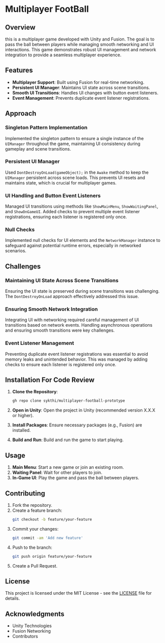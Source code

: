 # Multiplayer FootBall

## Overview

this is a multiplayer game developed with Unity and Fusion. The goal is to pass the ball between players while managing smooth networking and UI interactions. This game demonstrates robust UI management and network integration to provide a seamless multiplayer experience.

## Features

- **Multiplayer Support**: Built using Fusion for real-time networking.
- **Persistent UI Manager**: Maintains UI state across scene transitions.
- **Smooth UI Transitions**: Handles UI changes with button event listeners.
- **Event Management**: Prevents duplicate event listener registrations.

## Approach

### Singleton Pattern Implementation

Implemented the singleton pattern to ensure a single instance of the `UIManager` throughout the game, maintaining UI consistency during gameplay and scene transitions.

### Persistent UI Manager

Used `DontDestroyOnLoad(gameObject);` in the `Awake` method to keep the `UIManager` persistent across scene loads. This prevents UI resets and maintains state, which is crucial for multiplayer games.

### UI Handling and Button Event Listeners

Managed UI transitions using methods like `ShowMainMenu`, `ShowWaitingPanel`, and `ShowOnGameUI`. Added checks to prevent multiple event listener registrations, ensuring each listener is registered only once.

### Null Checks

Implemented null checks for UI elements and the `NetworkManager` instance to safeguard against potential runtime errors, especially in networked scenarios.

## Challenges

### Maintaining UI State Across Scene Transitions

Ensuring the UI state is preserved during scene transitions was challenging. The `DontDestroyOnLoad` approach effectively addressed this issue.

### Ensuring Smooth Network Integration

Integrating UI with networking required careful management of UI transitions based on network events. Handling asynchronous operations and ensuring smooth transitions were key challenges.

### Event Listener Management

Preventing duplicate event listener registrations was essential to avoid memory leaks and unintended behavior. This was managed by adding checks to ensure each listener is registered only once.

## Installation For Code Review

1. **Clone the Repository**:
    ```bash
    gh repo clone sykthi/multiplayer-football-prototype
    ```

2. **Open in Unity**: Open the project in Unity (recommended version X.X.X or higher).

3. **Install Packages**: Ensure necessary packages (e.g., Fusion) are installed.

4. **Build and Run**: Build and run the game to start playing.


## Usage

1. **Main Menu**: Start a new game or join an existing room.
2. **Waiting Panel**: Wait for other players to join.
3. **In-Game UI**: Play the game and pass the ball between players.

## Contributing

1. Fork the repository.
2. Create a feature branch:
    ```bash
    git checkout -b feature/your-feature
    ```
3. Commit your changes:
    ```bash
    git commit -am 'Add new feature'
    ```
4. Push to the branch:
    ```bash
    git push origin feature/your-feature
    ```
5. Create a Pull Request.

## License

This project is licensed under the MIT License - see the [LICENSE](LICENSE) file for details.

## Acknowledgments

- Unity Technologies
- Fusion Networking
- Contributors

